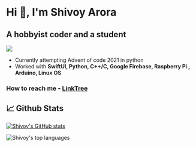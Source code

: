 # Hi 👋, I'm Shivoy Arora

## A hobbyist coder and a student

![](https://komarev.com/ghpvc/?username=arorashivoy&color=blue)

* Currently attempting Advent of code 2021 in python
* Worked with **SwiftUI, Python, C++/C, Google Firebase, Raspberry Pi , Arduino, Linux OS**

### How to reach me - [LinkTree](https://linktr.ee/allaboutshivoy)

## 📈 Github Stats

[![Shivoy's GitHub stats](https://github-readme-stats.vercel.app/api?username=arorashivoy&hide=contribs,prs)](https://github.com/anuraghazra/github-readme-stats)

![Shivoy's top languages](https://github-readme-stats.vercel.app/api/top-langs/?username=arorashivoy&layout=compact&show_icons=true)
